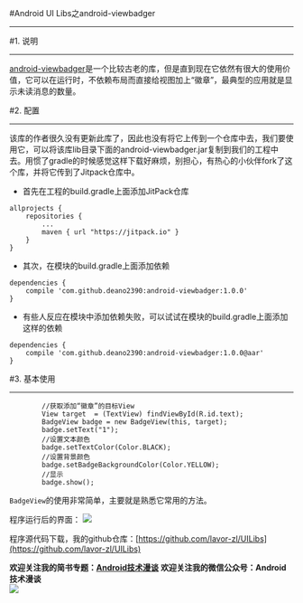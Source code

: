 #Android UI Libs之android-viewbadger  
***  
#1. 说明  
***  
[android-viewbadger](https://github.com/jgilfelt/android-viewbadger)是一个比较古老的库，但是直到现在它依然有很大的使用价值，它可以在运行时，不依赖布局而直接给视图加上“徽章”，最典型的应用就是显示未读消息的数量。  

#2. 配置  
***  
该库的作者很久没有更新此库了，因此也没有将它上传到一个仓库中去，我们要使用它，可以将该库lib目录下面的android-viewbadger.jar复制到我们的工程中去。用惯了gradle的时候感觉这样下载好麻烦，别担心，有热心的小伙伴fork了这个库，并将它传到了Jitpack仓库中。  

- 首先在工程的build.gradle上面添加JitPack仓库  
```  
allprojects {
    repositories {
        ...
        maven { url "https://jitpack.io" }
    }
}  
```  
- 其次，在模块的build.gradle上面添加依赖  
```  
dependencies {
    compile 'com.github.deano2390:android-viewbadger:1.0.0'
}  
```  
- 有些人反应在模块中添加依赖失败，可以试试在模块的build.gradle上面添加这样的依赖   
```  
dependencies {
    compile 'com.github.deano2390:android-viewbadger:1.0.0@aar'
}  
```  

#3. 基本使用  
***  
```  
        //获取添加“徽章”的目标View
        View target  = (TextView) findViewById(R.id.text);
        BadgeView badge = new BadgeView(this, target);
        badge.setText("1");
        //设置文本颜色
        badge.setTextColor(Color.BLACK);
        //设置背景颜色
        badge.setBadgeBackgroundColor(Color.YELLOW);
        //显示
        badge.show();  
```  
`BadgeView`的使用非常简单，主要就是熟悉它常用的方法。  

程序运行后的界面： 
![](http://i.imgur.com/0pGO0aL.png)   

程序源代码下载，我的github仓库：[https://github.com/lavor-zl/UILibs](https://github.com/lavor-zl/UILibs) 


**欢迎关注我的简书专题：[Android技术漫谈](http://www.jianshu.com/collection/4833a48d1cb2)** 
**欢迎关注我的微信公众号：Android技术漫谈**  
![](http://i.imgur.com/u75x3BP.jpg)
  